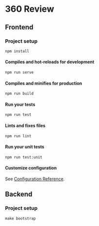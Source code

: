 # 360 Review

## Frontend

### Project setup
```
npm install
```

#### Compiles and hot-reloads for development
```
npm run serve
```

#### Compiles and minifies for production
```
npm run build
```

#### Run your tests
```
npm run test
```

#### Lints and fixes files
```
npm run lint
```

#### Run your unit tests
```
npm run test:unit
```

#### Customize configuration
See [Configuration Reference](https://cli.vuejs.org/config/).



## Backend

### Project setup
```
make bootstrap
```

